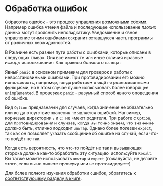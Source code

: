 # Обработка ошибок

Обработка ошибок - это процесс управления возможными сбоями. 
Например ошибка чтения файла и последующее использование *плохих* данных могут прояснить неполадкатику.
Уведомление и явное управление этими ошибками сохранит оставшуюся часть программы от различных неожиданностей.

В Ржачине есть разные пути работы с ошибками, которые описаны в следующих главах. Они все имеют те или иные отличия и разные исходы использования. Как правило большого пальца:

Явный `panic` в основном применим для проверок и работы с невосстановимыми ошибками.
При протовидировании его можно использовать, например, когда работаем с ещё не реализованными функциями, но в этом случае лучше использовать более говорящее `unimplemented`. 
В проверках `panic` - разумный способ явного оповещения об ошибке.

Вид `Option` предназначен для случаев, когда значение не обязательно или когда отсутствие значения не является ошибкой. 
Например, корневые директории `/` и `C:` не имеют родителя. При работе с `Option`, 
для протовидирования и случаев, когда мы точно знаем, что 
значение должно быть, отлично подходит `unwrap`. Однако более полезен `expect`, так как он позволяет 
указать сообщение об ошибке на случай, если что-то пойдёт не так.

Когда есть вероятность, что что-то пойдёт не так и вызывающая 
сторона должна как-то обработать эту ситуацию, используйте `Result`. 
Вы также можете использовать `unwrap` и `expect` (пожалуйста, не делайте этого, если вы не пишете проверку или не протовидируете).

Для более полного изучения обработки ошибок, обратитесь к [соответствующему разделу в книге](https://doc.rust-lang.org/book/ch09-00-error-handling.html).
